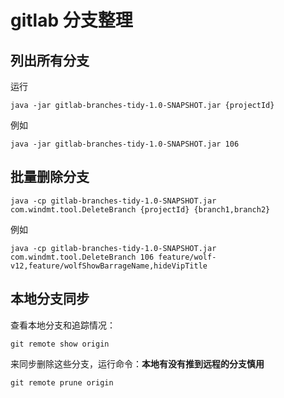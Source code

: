 # gitlab 分支整理

## 列出所有分支

运行
```shell script
java -jar gitlab-branches-tidy-1.0-SNAPSHOT.jar {projectId}
```

例如

```shell script
java -jar gitlab-branches-tidy-1.0-SNAPSHOT.jar 106
```

## 批量删除分支
```shell script
java -cp gitlab-branches-tidy-1.0-SNAPSHOT.jar com.windmt.tool.DeleteBranch {projectId} {branch1,branch2}
```

例如

```shell script
java -cp gitlab-branches-tidy-1.0-SNAPSHOT.jar com.windmt.tool.DeleteBranch 106 feature/wolf-v12,feature/wolfShowBarrageName,hideVipTitle
```

## 本地分支同步

查看本地分支和追踪情况：

```shell script
git remote show origin
```

来同步删除这些分支，运行命令：**本地有没有推到远程的分支慎用**

```shell script
git remote prune origin
```